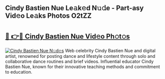 ## Cindy Bastien Nue Le𝚊k𝚎d N𝚞𝚍e - Part-asy Vid𝚎o Le𝚊ks Photos O2tZZ

# <h2><a href="http://fb2cxq5.evod.top/?m=Cindy+Bastien+Nue">🔗 👉🔴 Cindy Bastien Nue Vid𝚎o Ph𝚘t𝚘s</a></h2>

[![Cindy Bastien Nue N𝚞d𝚎s](https://i.imgur.com/8V9OHl7.gif)](http://fb2cxq5.evod.top/?m=Cindy+Bastien+Nue)
Web celebrity Cindy Bastien Nue and digital artist, renowned for posting dance and lifestyle content through solo and collaborative dance routines and brief videos. Influential educator Cindy Bastien Nue, known for their innovative teaching methods and commitment to education. 
